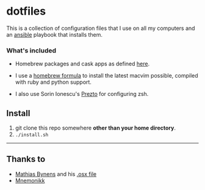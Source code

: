 dotfiles
========

This is a collection of configuration files that I use on all my computers and
an [ansible][ansible] playbook that installs them.

### What's included

* Homebrew packages and cask apps as defined [here][packages].

* I use a [homebrew formula][homebrew-macvim] to install the latest macvim
possible, compiled with ruby and python support.

* I also use Sorin Ionescu's [Prezto][prezto] for configuring zsh.

Install
-------

1. git clone this repo somewhere __other than your home directory__.
2. `./install.sh`

----

Thanks to
---------

* [Mathias Bynens](https://github.com/mathiasbynens) and his [.osx file](https://github.com/mathiasbynens/dotfiles/blob/master/.osx)
* [Mnemonikk](http://mnemonikk.org/2009/03/23/finally-putting-my-personal-configuration-files-under-version-control/)

[ansible]:https://github.com/ansible/ansible
[packages]:https://github.com/tylerball/dotfiles/blob/master/roles/common/defaults/main.yml
[homebrew-macvim]: https://github.com/tylerball/homebrew-macvim
[prezto]: https://github.com/sorin-ionescu/prezto
[neobundle]: https://github.com/Shougo/neobundle.vim
[gerardo]: https://github.com/gerardo
[gers]: https://github.com/gerardo/dotfiles/blob/master/install.sh
